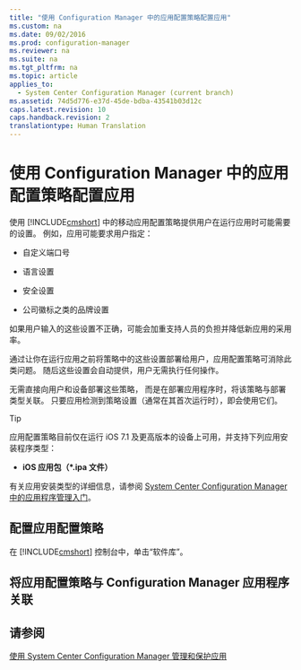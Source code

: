 ```yaml
---
title: "使用 Configuration Manager 中的应用配置策略配置应用"
ms.custom: na
ms.date: 09/02/2016
ms.prod: configuration-manager
ms.reviewer: na
ms.suite: na
ms.tgt_pltfrm: na
ms.topic: article
applies_to: 
  - System Center Configuration Manager (current branch)
ms.assetid: 74d5d776-e37d-45de-bdba-43541b03d12c
caps.latest.revision: 10
caps.handback.revision: 2
translationtype: Human Translation
---
```

# 使用 Configuration Manager 中的应用配置策略配置应用
使用 [!INCLUDE[cmshort](../LocTest/includes/cmshort_md.md)] 中的移动应用配置策略提供用户在运行应用时可能需要的设置。 例如，应用可能要求用户指定：  
  
-   自定义端口号  
  
-   语言设置  
  
-   安全设置  
  
-   公司徽标之类的品牌设置  
  
 如果用户输入的这些设置不正确，可能会加重支持人员的负担并降低新应用的采用率。  
  
 通过让你在运行应用之前将策略中的这些设置部署给用户，应用配置策略可消除此类问题。 随后这些设置会自动提供，用户无需执行任何操作。  
  
 无需直接向用户和设备部署这些策略， 而是在部署应用程序时，将该策略与部署类型关联。 只要应用检测到策略设置（通常在其首次运行时），即会使用它们。  
  
> [!TIP]  
>  应用配置策略目前仅在运行 iOS 7.1 及更高版本的设备上可用，并支持下列应用安装程序类型：  
>   
>  -   **iOS 应用包（\*.ipa 文件）**  
>   
>  有关应用安装类型的详细信息，请参阅 [System Center Configuration Manager 中的应用程序管理入门](../LocTest/Get-started-with-application-management-in-System-Center-Configuration-Manager.md)。  
  
## 配置应用配置策略  
 在 [!INCLUDE[cmshort](../LocTest/includes/cmshort_md.md)] 控制台中，单击“软件库”。  
  
## 将应用配置策略与 Configuration Manager 应用程序关联  
  
## 请参阅  
 [使用 System Center Configuration Manager 管理和保护应用](../LocTest/Manage-and-protect-apps-with-System-Center-Configuration-Manager.md)